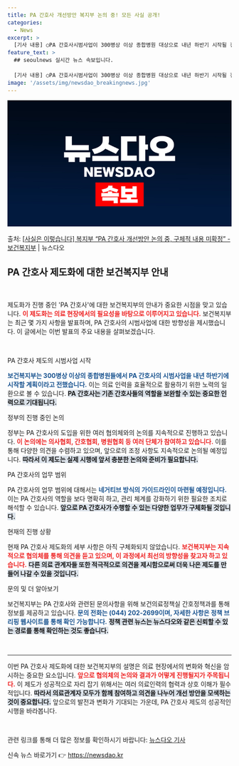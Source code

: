 ```yaml
---
title: PA 간호사 개선방안 복지부 논의 중! 모든 사실 공개!
categories:
  - News
excerpt: >
  [기사 내용] ○PA 간호사시범사업이 300병상 이상 종합병원 대상으로 내년 하반기 시작될 전망이며, PA간…
feature_text: >
  ## seoulnews 실시간 뉴스 속보입니다.

  [기사 내용] ○PA 간호사시범사업이 300병상 이상 종합병원 대상으로 내년 하반기 시작될 전망이며, PA간…
image: '/assets/img/newsdao_breakingnews.jpg'
---
```


![뉴스다오 속보](/assets/img/newsdao_breakingnews.jpg)

<p>출처: <a href="https://newsdao.kr/2659" rel="dofollow">[사실은 이렇습니다] 복지부 “PA 간호사 개선방안 논의 중, 구체적 내용 미확정” - 보건복지부</a> | 뉴스다오</p>

<h2 data-ke-size="size26">PA 간호사 제도화에 대한 보건복지부 안내</h2>

<p data-ke-size="size16">&nbsp;</p>

제도화가 진행 중인 'PA 간호사'에 대한 보건복지부의 안내가 중요한 시점을 맞고 있습니다. <b><span style="color: #ee2323;">이 제도화는 의료 현장에서의 필요성을 바탕으로 이루어지고 있습니다.</span></b> 보건복지부는 최근 몇 가지 사항을 발표하며, PA 간호사의 시범사업에 대한 방향성을 제시했습니다. 이 글에서는 이번 발표의 주요 내용을 살펴보겠습니다.

<p data-ke-size="size16">&nbsp;</p>

PA 간호사 제도의 시범사업 시작

<b><span style="color: #1a5490;">보건복지부는 300병상 이상의 종합병원들에서 PA 간호사의 시범사업을 내년 하반기에 시작할 계획이라고 전했습니다.</span></b> 이는 의료 인력을 효율적으로 활용하기 위한 노력의 일환으로 볼 수 있습니다. <b><span style="background-color: #21538527;">PA 간호사는 기존 간호사들의 역할을 보완할 수 있는 중요한 인력으로 기대됩니다.</span></b>

정부의 진행 중인 논의

정부는 PA 간호사의 도입을 위한 여러 협의체와의 논의를 지속적으로 진행하고 있습니다. <b><span style="color: #ee2323;">이 논의에는 의사협회, 간호협회, 병원협회 등 여러 단체가 참여하고 있습니다.</span></b> 이를 통해 다양한 의견을 수렴하고 있으며, 앞으로의 조정 사항도 지속적으로 논의될 예정입니다. <b><span style="background-color: #21538527;">따라서 이 제도는 실제 시행에 앞서 충분한 논의와 준비가 필요합니다.</span></b>

PA 간호사의 업무 범위

PA 간호사의 업무 범위에 대해서는 <b><span style="color: #1a5490;">네거티브 방식의 가이드라인이 마련될 예정입니다.</span></b> 이는 PA 간호사의 역할을 보다 명확히 하고, 관리 체계를 강화하기 위한 필요한 조치로 해석할 수 있습니다. <b><span style="background-color: #21538527;">앞으로 PA 간호사가 수행할 수 있는 다양한 업무가 구체화될 것입니다.</span></b>

현재의 진행 상황

현재 PA 간호사 제도화의 세부 사항은 아직 구체화되지 않았습니다. <b><span style="color: #ee2323;">보건복지부는 지속적으로 협의체를 통해 의견을 듣고 있으며, 이 과정에서 최선의 방향성을 찾고자 하고 있습니다.</span></b> <b><span style="background-color: #21538527;">다른 의료 관계자들 또한 적극적으로 의견을 제시함으로써 더욱 나은 제도를 만들어 나갈 수 있을 것입니다.</span></b>

문의 및 더 알아보기

보건복지부는 PA 간호사와 관련된 문의사항을 위해 보건의료정책실 간호정책과를 통해 정보를 제공하고 있습니다. <b><span style="color: #1a5490;">문의 전화는 (044) 202-2699이며, 자세한 사항은 정책 브리핑 웹사이트를 통해 확인 가능합니다.</span></b> <b><span style="background-color: #21538527;">정책 관련 뉴스는 뉴스다오와 같은 신뢰할 수 있는 경로를 통해 확인하는 것도 좋습니다.</span></b>

<p data-ke-size="size16">&nbsp;</p>

<hr>

<p data-ke-size="size16">이번 PA 간호사 제도화에 대한 보건복지부의 설명은 의료 현장에서의 변화와 혁신을 암시하는 중요한 요소입니다. <b><span style="color: #ee2323;">앞으로 협의체의 논의와 결과가 어떻게 진행될지가 주목됩니다.</span></b> 이 제도가 성공적으로 자리 잡기 위해서는 여러 의료인력의 협력과 상호 이해가 필수적입니다. <b><span style="background-color: #21538527;">따라서 의료관계자 모두가 함께 참여하고 의견을 나누어 개선 방안을 모색하는 것이 중요합니다.</span></b> 앞으로의 발전과 변화가 기대되는 가운데, PA 간호사 제도의 성공적인 시행을 바라봅니다.</p>

<p data-ke-size="size16">&nbsp;</p>

<p data-ke-size="size16">관련 링크를 통해 더 많은 정보를 확인하시기 바랍니다: <a href="https://newsdao.kr/2659" target="_blank">뉴스다오 기사</a></p> 

신속 뉴스 바로가기 👉 <a href="https://newsdao.kr" rel="dofollow">https://newsdao.kr</a>



